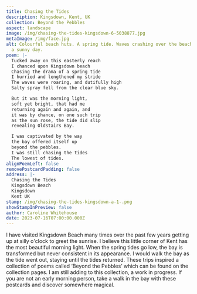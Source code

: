 ```yaml
---
title: Chasing the Tides
description: Kingsdown, Kent, UK
collection: Beyond the Pebbles
aspect: landscape
image: /img/chasing-the-tides-kingsdown-6-5038877.jpg
metaImage: /img/face.jpg
alt: Colourful beach huts. A spring tide. Waves crashing over the beach huts on
  a sunny day.
poem: |-
  Tucked away on this easterly reach
  I chanced upon Kingsdown beach
  Chasing the drama of a spring tide
  I hurried and lengthened my stride
  The waves were roaring, and dutifully high 
  Salty spray fell from the clear blue sky.

  But it was the morning light, 
  soft yet bright, that had me 
  returning again and again, and
  it was by chance, on one such trip 
  as the sun rose, the tide did slip
  revealing Oldstairs Bay. 

  I was captivated by the way 
  the bay offered itself up
  beyond the pebbles.
  I was still chasing the tides
  The lowest of tides.
alignPoemLeft: false
removePostcardPadding: false
address: |-
  Chasing the Tides
  Kingsdown Beach
  Kingsdown
  Kent UK
stamp: /img/chasing-the-tides-kingsdown-a-1-.png
showStampInPreview: false
author: Caroline Whitehouse
date: 2023-07-16T07:00:00.000Z
---
```

I have visited Kingsdown Beach many times over the past few years getting up at silly o'clock to greet the sunrise. I believe this little corner of Kent has the most beautiful morning light. When the spring tides go low, the bay is transformed but never consistent in its appearance. I would walk the bay as the tide went out, staying until the tides returned. These trips inspired a collection of poems called ‘Beyond the Pebbles’ which can be found on the collection pages. I am still adding to this collection, a work in progress. If you are not an early morning person, take a walk in the bay with these postcards and discover somewhere magical.